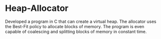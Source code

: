 # Heap-Allocator
Developed a program in C that can create a virtual heap. The allocator uses the Best-Fit policy to allocate blocks of memory. The program is even capable of coalescing and splitting blocks of memory in constant time.
